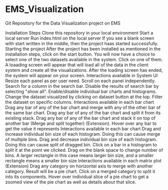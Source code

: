 # EMS_Visualization
Git Repository for the Data Visualization project on EMS

Installation Steps
Clone this repository in your local environment
Start a local server
Run index.html on the local server
If you see a blank screen with start written in the middle, then the project haas started successfully.
Starting the project
After the project has been installed as mentioned in the installation steps, click on the start button.
You will now have a choice to select one of the two datasets available in the system. Click on one of them.
A loaading screen will appear that will load all of the data in the client system and create all the visualizations.
After the loading screen has ended, the system will appear on your screen.
Interactions available in System UI
Resize each panel as per user need.
Scroll on each panel independently.
Search for a column in the search bar.
Disable the results of search bar by selecting "show all".
Enable/disable individual bar charts and histograms.
Change the dataset visualized by clicking on dataset button at the top.
Filter the dataset on specific columns.
Interactions available in each bar chart
Drag any bar of any of the bar chart and merge with any of the other bar of the same bar chart.
Drag any bar of any of the bar chart and split it from its existing stack.
Drag any bar of any of the bar chart and stack it on top of another bar (Merge and split together) (Extension).
Hover over any bar to get the value it represents
Interactions available in each bar chart
Drag and increase individual bin size of each histogram. Doing this can cause merge of multiple bins.
Drag and decrease individual bin size of each histogram. Doing this can cause split of dragged bin.
Click on a bar in a histogram to split it at the point we clicked.
Drag on the blank space to change number of bins. A larger rectangle in this case means larger bin size, and a smaller rectangle means a smaller bin size
Interactions available in each matrix plot (Extension)
Drag any category on horizontal axis to merge with another category. Result will be a pie chart.
Click on a merged category to split it into its components.
Hover over individual slice of a pie chart to get a zoomed view of the pie chart as well as details about that slice.
